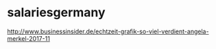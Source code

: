 # salariesgermany

http://www.businessinsider.de/echtzeit-grafik-so-viel-verdient-angela-merkel-2017-11
